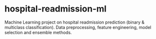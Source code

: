 # hospital-readmission-ml
Machine Learning project on hospital readmission prediction (binary &amp; multiclass classification). Data preprocessing, feature engineering, model selection and ensemble methods.
